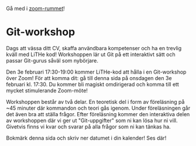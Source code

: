 <div id="important-information">
    <p>
        Gå med i <a href="https://liu-se.zoom.us/j/68016746136">zoom-rummet</a>!
    </p>
</div>

# Git-workshop

Dags att vässa ditt CV, skaffa användbara kompetenser och ha en
trevlig kväll med LiTHe kod! Workshoppen lär ut Git på ett interaktivt sätt
och passar Git-gurus såväl som nybörjare.

Den 3e februari 17:30-19:00 kommer LiTHe-kod att hålla i en Git-workshop över Zoom!
För att komma dit: gå till denna sida på onsdagen den 3e februari kl. 17:30. Du kommer
bli magiskt omdirigerad och komma till ett mycket stimulerande Zoom-möte!

Workshoppen består av två delar. En teoretisk del i form av föreläsning på ~45 minuter där
kommandon och teori gås igenom. Under föreläsningen går det
även bra att ställa frågor. Efter föreläsning kommer
den interaktiva delen av workshoppen där vi ger ut "Git-uppgifter" som ni
kan lösa hur ni vill. Givetvis finns vi kvar och svarar på alla frågor som
ni kan tänkas ha.

Bokmärk denna sida och skriv ner datumet i din kalender! Ses där!
